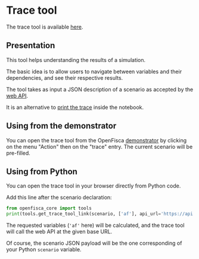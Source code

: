 # Trace tool

The trace tool is available [here](https://www.openfisca.fr/tools/trace).

## Presentation

This tool helps understanding the results of a simulation.

The basic idea is to allow users to navigate between variables and their dependencies, and see their respective results.

The tool takes as input a JSON description of a scenario as accepted by the [web API](../openfisca-web-api/json-data-structures.md).

  It is an alternative to [print the trace](https://doc.openfisca.fr/en/first_step.html#print-the-trace) inside the notebook.

## Using from the demonstrator

You can open the trace tool from the OpenFisca [demonstrator](https://ui.openfisca.fr/) by clicking on the menu "Action" then on the "trace" entry. The current scenario will be pre-filled.

## Using from Python

You can open the trace tool in your browser directly from Python code.

Add this line after the scenario declaration:

```python
from openfisca_core import tools
print(tools.get_trace_tool_link(scenario, ['af'], api_url='https://api.openfisca.fr/', trace_tool_url='https://www.openfisca.fr/tools/trace'))
```

The requested variables (`'af'` here) will be calculated, and the trace tool will call the web API at the given base URL.

Of course, the scenario JSON payload will be the one corresponding of your Python `scenario` variable.